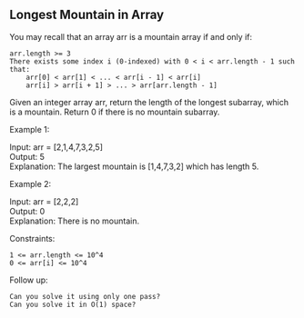 ## Longest Mountain in Array

You may recall that an array arr is a mountain array if and only if:

    arr.length >= 3
    There exists some index i (0-indexed) with 0 < i < arr.length - 1 such that:
        arr[0] < arr[1] < ... < arr[i - 1] < arr[i]
        arr[i] > arr[i + 1] > ... > arr[arr.length - 1]

Given an integer array arr, return the length of the longest subarray, which is a mountain. Return 0 if there is no mountain subarray.

 

Example 1:

Input: arr = [2,1,4,7,3,2,5]  
Output: 5  
Explanation: The largest mountain is [1,4,7,3,2] which has length 5. 

Example 2:

Input: arr = [2,2,2]  
Output: 0  
Explanation: There is no mountain.

 

Constraints:

    1 <= arr.length <= 10^4
    0 <= arr[i] <= 10^4

 

Follow up:

    Can you solve it using only one pass?
    Can you solve it in O(1) space?

